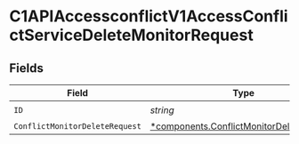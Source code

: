 # C1APIAccessconflictV1AccessConflictServiceDeleteMonitorRequest


## Fields

| Field                                                                                               | Type                                                                                                | Required                                                                                            | Description                                                                                         |
| --------------------------------------------------------------------------------------------------- | --------------------------------------------------------------------------------------------------- | --------------------------------------------------------------------------------------------------- | --------------------------------------------------------------------------------------------------- |
| `ID`                                                                                                | *string*                                                                                            | :heavy_check_mark:                                                                                  | N/A                                                                                                 |
| `ConflictMonitorDeleteRequest`                                                                      | [*components.ConflictMonitorDeleteRequest](../../models/components/conflictmonitordeleterequest.md) | :heavy_minus_sign:                                                                                  | N/A                                                                                                 |